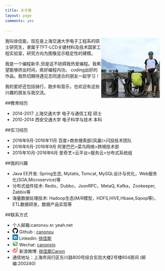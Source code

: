```yaml
---
title: 关于我
layout: page
comments: yes

---
```


<img src="/media/pic/canon.jpg" align=right>

我叫徐佳能，现在是上海交通大学电子工程系的硕士研究生，隶属于TFT-LCD关键材料及技术国家工程实验室，研究方向为图像显示稳定性的建模。

我是一个编程新手,但是这不妨碍我热爱编程。我希望能够挤出时间，练好编程内功， coding出好的作品。我热切期待遇见志同道合的朋友一起学习！

我的爱好还包括骑行，跑步和音乐，也欢迎有这些兴趣的朋友与我交流。


##教育经历

+ 2014-2017 上海交通大学 电子与通信工程 硕士
+ 2010-2014 西安交通大学 电子科学与技术 本科

##实习经历

+ 2016年9月-2016年11月 百度>商务搜索部(凤巢)>闪投技术团队
+ 2016年6月-2016年9月 阿里巴巴>菜鸟网络>跨境技术部
+ 2015年10月-2016年6月 爱奇艺>云平台>服务云>分布式系统组

##我的兴趣

+ Java EE开发: Spring生态, Mytatis, Tomcat, MySQL设计与优化，Web服务化(SOA,Microservice)等
+ 分布式组件技术: Redis，Dubbo，JsonRPC，MetaQ, Kafka，Zookeeper, Zabbix等
+ 海量数据处理技术: Hadoop生态(M/R模型，HDFS,HIVE,Hbase,Sqoop等)，ETL数据研发，数据产品实现等

##联系方式

+ 个人邮箱:canonxu `At` yeah.net 
+ <img src="/media/pic/github_icon.png" align="bottom"> Github : [canonxu](https://github.com/canonxu) 
+ <img src="/media/pic/linkedin_icon.png" align="bottom"> Linkedin: [徐佳能](http://www.linkedin.com/in/canonxu)
+ <img src="/media/pic/wechat_icon.png" align="bottom"> Wechat: [canonxjn](/media/pic/wechat_qr.png)
+ <img src="/media/pic/weibo_icon.png" align="bottom"> 新浪微博: [徐佳能Canon](http://weibo.com/u/1887763444)          
+ 通信地址：上海市闵行区东川路800号综合实验大楼2号楼604房间 (邮编:200240)

<br/>
